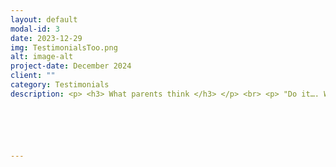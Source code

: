 ```yaml
---
layout: default
modal-id: 3
date: 2023-12-29
img: TestimonialsToo.png
alt: image-alt
project-date: December 2024
client: ""
category: Testimonials
description: <p> <h3> What parents think </h3> </p> <br> <p> "Do it…. Worth every penny"</p> <br> Jon <br> July 2023. <br> <br> <p> "Rachel is friendly and approachable, great communication and honest feedback, putting parents and their children at ease, at what can be a stressful time. Also has a good understanding that working with teenagers isn’t always easy, but remains calm and considerate of their individual needs, allowing them to talk honestly about their studies. If you are looking for a tutor, get in touch with Rachel, she will have a positive impact on your child." <br> Hayley <br> Sept 2023 <br> <br> <p> "Would wholeheartedly recommend your tutoring to anyone, and I’ll be engaging your services again for my son provided he does ok in his GCSE’s!"</p> <br> Nicky <br> Sept 2023 <br> <br> <p> "Go for it! If you just need that bit of extra support and honing of techniques, Rachel can work with you child to give them the confidence to go into that exam in a positive frame of mind. She’s flexible and can work on what you need." </p> <br> Becky <br> Aug 2023 <br> <br> <p> "I would highly recommend your tutoring to another parent as you take the time, patience and go that extra mile and you really do care about the progression of your pupil.” </p>  <br> Claire <br> Sept 2023 <br> <br> <p> <h3>And what do the students think:</h3> </p> <br> <p> <br> <p> <b> How did you find our tutoring sessions? </b> </p> <br>  <p> "Helpful, friendly, confidence giving and very supportive." </p>  <br> Katie <br> Sept 2023 <br> <br> <p> What helped to improve your maths the most?</p> <br> <p> "Focussing on my weakest areas with plenty of practice and working on identifying what the question wants." </p>  <br> Meg <br> July 2023 <br> <br> <p> "What would you say to another student thinking of coming to me for tutoring?” </p> <br>  <p> "Do it, she’s brilliant”</p>  <br> Evie <br> July 2023 <br> <br> <p> "If you need some extra help with your maths (even when tired from school) go to see Rachel, it does help”</p>  <br> Lewis <br> July 2023 <br> <br> <p> "Helps when you’re lacking in confidence, helped in finding ways of doing things that make them stick." </p>  <br> Abi <br> Aug 2023 <br>






---
```

